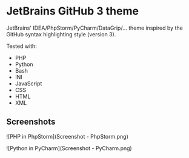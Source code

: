# JetBrains GitHub 3 theme

JetBrains' IDEA/PhpStorm/PyCharm/DataGrip/… theme inspired by the GitHub syntax highlighting style (version 3).

Tested with:

* PHP
* Python
* Bash
* INI
* JavaScript
* CSS
* HTML
* XML

## Screenshots

![PHP in PhpStorm](Screenshot - PhpStorm.png)

![Python in PyCharm](Screenshot - PyCharm.png)
